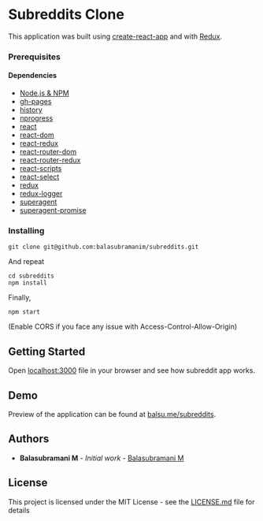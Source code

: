 # Subreddits Clone

This application was built using [create-react-app](https://github.com/facebook/create-react-app) and with [Redux](https://redux.js.org/).

### Prerequisites

#### Dependencies

-   [Node.js & NPM](https://www.npmjs.com/package/download)
-   [gh-pages](https://www.npmjs.com/package/gh-pages)
-   [history](https://www.npmjs.com/package/history)
-   [nprogress](https://www.npmjs.com/package/nprogress)
-   [react](https://www.npmjs.com/package/react)
-   [react-dom](https://www.npmjs.com/package/react-dom)
-   [react-redux](https://www.npmjs.com/package/react-redux)
-   [react-router-dom](https://www.npmjs.com/package/react-router-dom)
-   [react-router-redux](https://www.npmjs.com/package/react-router-redux)
-   [react-scripts](https://www.npmjs.com/package/react-scripts)
-   [react-select](https://www.npmjs.com/package/react-select)
-   [redux](https://www.npmjs.com/package/redux)
-   [redux-logger](https://www.npmjs.com/package/redux-logger)
-   [superagent](https://www.npmjs.com/package/superagent)
-   [superagent-promise](https://www.npmjs.com/package/superagent-promise)

### Installing

```
git clone git@github.com:balasubramanim/subreddits.git
```

And repeat

```
cd subreddits
npm install
```

Finally,

```
npm start
```

(Enable CORS if you face any issue with Access-Control-Allow-Origin)

## Getting Started

Open [localhost:3000](http://localhost:3000) file in your browser and see how subreddit app works.

## Demo

Preview of the application can be found at [balsu.me/subreddits](https://balsu.me/subreddits).

## Authors

-   **Balasubramani M** - _Initial work_ - [Balasubramani M](https://github.com/balasubramanim)

## License

This project is licensed under the MIT License - see the [LICENSE.md](LICENSE.md) file for details
